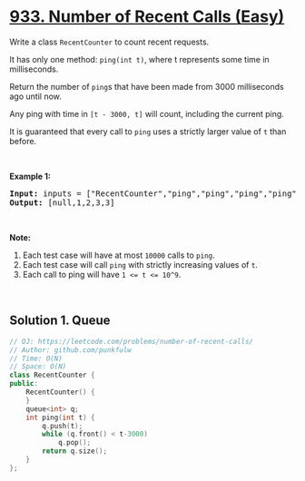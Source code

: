# [933. Number of Recent Calls (Easy)](https://leetcode.com/problems/number-of-recent-calls/)

<p>Write a class <code>RecentCounter</code> to count recent requests.</p>

<p>It has only one method:&nbsp;<code>ping(int t)</code>, where t represents some time in milliseconds.</p>

<p>Return the number of <code>ping</code>s that have been made from 3000 milliseconds ago until now.</p>

<p>Any ping with time in <code>[t - 3000, t]</code> will count, including the current ping.</p>

<p>It is guaranteed that every call to <code>ping</code> uses a strictly larger value of&nbsp;<code>t</code> than before.</p>

<p>&nbsp;</p>

<p><strong>Example 1:</strong></p>

<pre><strong>Input: </strong>inputs = <span id="example-input-1-1">["RecentCounter","ping","ping","ping","ping"]</span>, inputs = <span id="example-input-1-2">[[],[1],[100],[3001],[3002]]</span>
<strong>Output: </strong><span id="example-output-1">[null,1,2,3,3]</span></pre>

<p>&nbsp;</p>

<p><strong>Note:</strong></p>

<ol>
	<li>Each test case will have at most <code>10000</code> calls to <code>ping</code>.</li>
	<li>Each test case will call&nbsp;<code>ping</code> with strictly increasing values of <code>t</code>.</li>
	<li>Each call to ping will have <code>1 &lt;= t &lt;= 10^9</code>.</li>
</ol>

<div>
<p>&nbsp;</p>
</div>

## Solution 1. Queue

```cpp
// OJ: https://leetcode.com/problems/number-of-recent-calls/
// Author: github.com/punkfulw
// Time: O(N)
// Space: O(N)
class RecentCounter {
public:
    RecentCounter() {
    }
    queue<int> q;
    int ping(int t) {
        q.push(t);
        while (q.front() < t-3000)
            q.pop();
        return q.size();
    }
};
```
